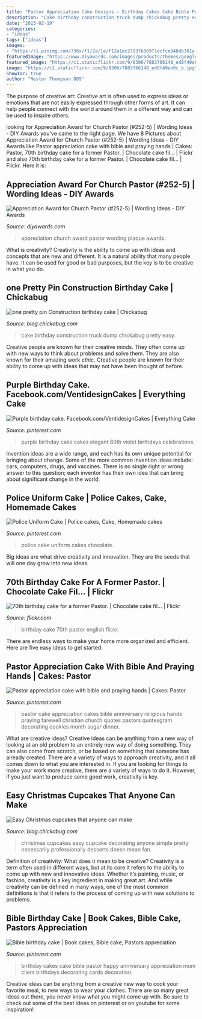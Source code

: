 ```yaml
---
title: "Pastor Appreciation Cake Designs - Birthday Cakes Cake Bible Pastor Happy Anniversary Appreciation Mum Client Birthdays Decorating Cards Decoration"
description: "Cake birthday construction truck dump chickabug pretty easy"
date: "2023-02-19"
categories:
- "ideas"
tags: ["ideas"]
images:
- "https://i.pinimg.com/736x/f1/2a/1e/f12a1ec27937b36971ecfce948db301a--client-birthday-cakes.jpg"
featuredImage: "https://www.diyawards.com/images/products/themes/google_ad.white/252-sample-detail-star-priest-appreciation-plaque-1109.jpg"
featured_image: "https://c1.staticflickr.com/9/8306/7883766148_ed8f49eb0c_b.jpg"
image: "https://c1.staticflickr.com/9/8306/7883766148_ed8f49eb0c_b.jpg"
ShowToc: true
author: "Nestor Thompson DDS"
---
```



The purpose of creative art:
Creative art is often used to express ideas or emotions that are not easily expressed through other forms of art. It can help people connect with the world around them in a different way and can be used to inspire others.

	

		
looking for Appreciation Award for Church Pastor (#252-5) | Wording Ideas - DIY Awards you've came to the right page. We have 8 Pictures about Appreciation Award for Church Pastor (#252-5) | Wording Ideas - DIY Awards like Pastor appreciation cake with bible and praying hands | Cakes: Pastor, 70th birthday cake for a former Pastor. | Chocolate cake fil… | Flickr and also 70th birthday cake for a former Pastor. | Chocolate cake fil… | Flickr. Here it is:
		
    
## Appreciation Award For Church Pastor (#252-5) | Wording Ideas - DIY Awards

<img loading=lazy src="https://www.diyawards.com/images/products/themes/google_ad.white/252-sample-detail-star-priest-appreciation-plaque-1109.jpg" onerror="this.onerror=null;this.src='https://tse3.mm.bing.net/th?id=OIP.n1SusW3O7Tg8LC6RkZSsOQHaHa&amp;pid=15.1';" alt="Appreciation Award for Church Pastor (#252-5) | Wording Ideas - DIY Awards">

_Source: diyawards.com_

>appreciation church award pastor wording plaque awards. 

	

What is creativity?
Creativity is the ability to come up with ideas and concepts that are new and different. It is a natural ability that many people have. It can be used for good or bad purposes, but the key is to be creative in what you do.

    
## one Pretty Pin Construction Birthday Cake | Chickabug

<img loading=lazy src="https://blog.chickabug.com/wp-content/uploads/2014/01/dump-truck-construction-cake.jpg" onerror="this.onerror=null;this.src='https://tse1.mm.bing.net/th?id=OIP.1HYuJjG01uHYQXBDUEDiawHaLK&amp;pid=15.1';" alt="one pretty pin Construction birthday cake | Chickabug">

_Source: blog.chickabug.com_

>cake birthday construction truck dump chickabug pretty easy. 

	

Creative people are known for their creative minds. They often come up with new ways to think about problems and solve them. They are also known for their amazing work ethic. Creative people are known for their ability to come up with ideas that may not have been thought of before.

    
## Purple Birthday Cake. Facebook.com/VentidesignCakes | Everything Cake

<img loading=lazy src="https://s-media-cache-ak0.pinimg.com/736x/fb/27/37/fb273701bdcce14bbdfdd1ec8bbcc73f.jpg" onerror="this.onerror=null;this.src='https://tse2.mm.bing.net/th?id=OIP.w7fSKxSgDzzuKvuM9kfr1QHaJK&amp;pid=15.1';" alt="Purple birthday cake. Facebook.com/VentidesignCakes | Everything Cake">

_Source: pinterest.com_

>purple birthday cake cakes elegant 80th violet birthdays celebrations. 

	

Invention ideas are a wide range, and each has its own unique potential for bringing about change. Some of the more common invention ideas include: cars, computers, drugs, and vaccines. There is no single right or wrong answer to this question; each inventor has their own idea that can bring about significant change in the world.

    
## Police Uniform Cake | Police Cakes, Cake, Homemade Cakes

<img loading=lazy src="https://i.pinimg.com/originals/20/de/b1/20deb1e5c7ac9ce18482918f9b0d4f0b.jpg" onerror="this.onerror=null;this.src='https://tse2.mm.bing.net/th?id=OIP.koF2z6Ph-VvPjAnJ_d4lIAHaJ4&amp;pid=15.1';" alt="Police Uniform Cake | Police cakes, Cake, Homemade cakes">

_Source: pinterest.com_

>police cake uniform cakes chocolate. 

	

Big ideas are what drive creativity and innovation. They are the seeds that will one day grow into new ideas.

    
## 70th Birthday Cake For A Former Pastor. | Chocolate Cake Fil… | Flickr

<img loading=lazy src="https://c1.staticflickr.com/9/8306/7883766148_ed8f49eb0c_b.jpg" onerror="this.onerror=null;this.src='https://tse4.mm.bing.net/th?id=OIP.0ybs3ALTYyqarwOB9b7EYAHaFj&amp;pid=15.1';" alt="70th birthday cake for a former Pastor. | Chocolate cake fil… | Flickr">

_Source: flickr.com_

>birthday cake 70th pastor english flickr. 

	

There are endless ways to make your home more organized and efficient. Here are five easy ideas to get started:

    
## Pastor Appreciation Cake With Bible And Praying Hands | Cakes: Pastor

<img loading=lazy src="https://s-media-cache-ak0.pinimg.com/736x/66/79/90/667990777e5160f7088b150d8bf0ee24.jpg" onerror="this.onerror=null;this.src='https://tse3.mm.bing.net/th?id=OIP.GFk8ElxX3Vb4q5Zqg5ub1gHaJ6&amp;pid=15.1';" alt="Pastor appreciation cake with bible and praying hands | Cakes: Pastor">

_Source: pinterest.com_

>pastor cake appreciation cakes bible anniversary religious hands praying farewell christian church quotes pastors quotesgram decorating cookies month sugar dinner. 

	

What are creative ideas?
Creative ideas can be anything from a new way of looking at an old problem to an entirely new way of doing something. They can also come from scratch, or be based on something that someone has already created. There are a variety of ways to approach creativity, and it all comes down to what you are interested in. If you are looking for things to make your work more creative, there are a variety of ways to do it. However, if you just want to produce some good work, creativity is key.

    
## Easy Christmas Cupcakes That Anyone Can Make

<img loading=lazy src="https://blog.chickabug.com/wp-content/uploads/2014/12/easy-christmas-cupcakes.jpg" onerror="this.onerror=null;this.src='https://tse3.mm.bing.net/th?id=OIP.0R3f4U-OCzeVNxIm75DHpgHaLK&amp;pid=15.1';" alt="Easy Christmas cupcakes that anyone can make">

_Source: blog.chickabug.com_

>christmas cupcakes easy cupcake decorating anyone simple pretty necessarily professionally desserts doesn mean fan. 

	

Definition of creativity: What does it mean to be creative?
Creativity is a term often used in different ways, but at its core it refers to the ability to come up with new and innovative ideas. Whether it’s painting, music, or fashion, creativity is a key ingredient in making great art. And while creativity can be defined in many ways, one of the most common definitions is that it refers to the process of coming up with new solutions to problems.

    
## Bible Birthday Cake | Book Cakes, Bible Cake, Pastors Appreciation

<img loading=lazy src="https://i.pinimg.com/736x/f1/2a/1e/f12a1ec27937b36971ecfce948db301a--client-birthday-cakes.jpg" onerror="this.onerror=null;this.src='https://tse4.mm.bing.net/th?id=OIP.UKVaV6j-XfDnmTcfq1n3EAHaFj&amp;pid=15.1';" alt="Bible birthday cake | Book cakes, Bible cake, Pastors appreciation">

_Source: pinterest.com_

>birthday cakes cake bible pastor happy anniversary appreciation mum client birthdays decorating cards decoration. 

	

Creative ideas can be anything from a creative new way to cook your favorite meal, to new ways to wear your clothes. There are so many great ideas out there, you never know what you might come up with. Be sure to check out some of the best ideas on pinterest or on youtube for some inspiration!

